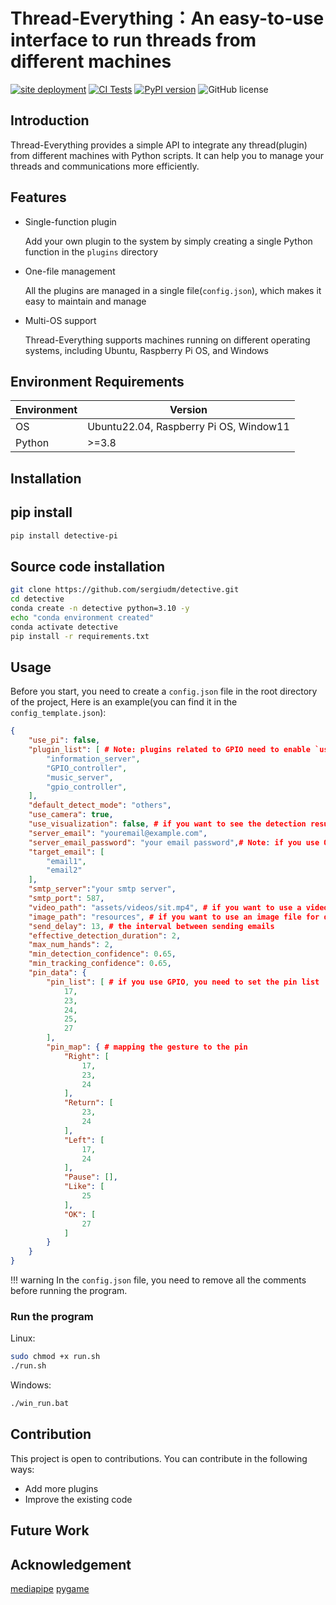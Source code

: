 Thread-Everything：An easy-to-use interface to run threads from different machines
==================================================
[![site deployment](https://github.com/sergiudm/detectivePi/actions/workflows/mkdocs.yml/badge.svg)](https://github.com/sergiudm/detectivePi/actions/workflows/mkdocs.yml)
[![CI Tests](https://github.com/sergiudm/detectivePi/actions/workflows/test.yml/badge.svg)](https://github.com/sergiudm/detectivePi/actions/workflowstest.yml)
[![PyPI version](https://badge.fury.io/py/detective-pi.svg)](https://pypi.org/project/detective-pi/0.2.0/)
![GitHub license](https://img.shields.io/github/license/sergiudm/detectivePi)
## Introduction

Thread-Everything provides a simple API to integrate any thread(plugin) from different machines with Python scripts. It can help you to manage your threads and communications more efficiently.

## Features
- Single-function plugin

    Add your own plugin to the system by simply creating a single Python function in the `plugins` directory
- One-file management

    All the plugins are managed in a single file(`config.json`), which makes it easy to maintain and manage
- Multi-OS support
  
    Thread-Everything supports machines running on different operating systems, including Ubuntu, Raspberry Pi OS, and Windows

## Environment Requirements       
|  Environment  |      Version                    |
| ------ | -------------------------------------- |
| OS     | Ubuntu22.04, Raspberry Pi OS, Window11 |
| Python | >=3.8                                  |

## Installation        
## pip install
```bash
pip install detective-pi
```

## Source code installation

```bash
git clone https://github.com/sergiudm/detective.git
cd detective
conda create -n detective python=3.10 -y
echo "conda environment created"
conda activate detective
pip install -r requirements.txt
```

## Usage
Before you start, you need to create a `config.json` file in the root directory of the project,
Here is an example(you can find it in the `config_template.json`):

```json
{
    "use_pi": false,
    "plugin_list": [ # Note: plugins related to GPIO need to enable `use_pi`, if you don't use GPIO-related libraries, turn it off
        "information_server",
        "GPIO_controller",
        "music_server",
        "gpio_controller",
    ],
    "default_detect_mode": "others",
    "use_camera": true,
    "use_visualization": false, # if you want to see the detection result, set it to true
    "server_email": "youremail@example.com",
    "server_email_password": "your email password",# Note: if you use QQ email, you need to set an app password
    "target_email": [
        "email1",
        "email2"
    ],
    "smtp_server":"your smtp server",
    "smtp_port": 587,
    "video_path": "assets/videos/sit.mp4", # if you want to use a video file for detection, set it here
    "image_path": "resources", # if you want to use an image file for detection, set it here
    "send_delay": 13, # the interval between sending emails
    "effective_detection_duration": 2,
    "max_num_hands": 2,
    "min_detection_confidence": 0.65,
    "min_tracking_confidence": 0.65,
    "pin_data": {
        "pin_list": [ # if you use GPIO, you need to set the pin list
            17,
            23,
            24,
            25,
            27
        ],
        "pin_map": { # mapping the gesture to the pin
            "Right": [
                17,
                23,
                24
            ],
            "Return": [
                23,
                24
            ],
            "Left": [
                17,
                24
            ],
            "Pause": [],
            "Like": [
                25
            ],
            "OK": [
                27
            ]
        }
    }
}
```
!!! warning
    In the `config.json` file, you need to remove all the comments before running the program.     

### Run the program
Linux:
```bash
sudo chmod +x run.sh
./run.sh
```
Windows:
```bash
./win_run.bat
```

## Contribution
This project is open to contributions. You can contribute in the following ways:

- Add more plugins
- Improve the existing code

## Future Work

## Acknowledgement
[mediapipe](https://github.com/google-ai-edge/mediapipe)
[pygame](https://www.pygame.org/news)